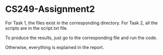 # CS249-Assignment2

For Task 1, the files exist in the corresponding directory.
For Task 2, all the scripts are in the script.txt file.

To produce the results, just go to the corresponding file and run the code.

Otherwise, everything is explained in the report.
